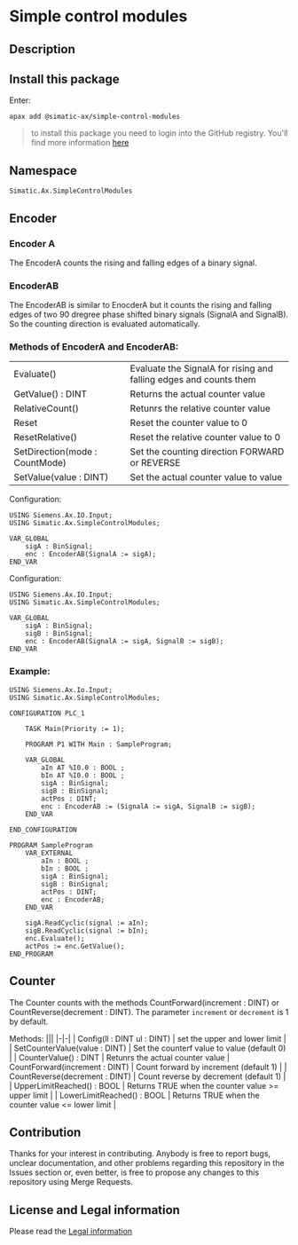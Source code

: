 # Simple control modules

## Description

## Install this package

Enter:
```cli
apax add @simatic-ax/simple-control-modules
```
> to install this package you need to login into the GitHub registry. You'll find more information [here](https://github.com/simatic-ax/.github/blob/main/doc/personalaccesstoken.md) 

## Namespace
```
Simatic.Ax.SimpleControlModules
```

## Encoder
### Encoder A
The EncoderA counts the rising and falling edges of a binary signal. 
 
### EncoderAB

The EncoderAB is similar to EnocderA but it counts the rising and falling edges of two 90 dregree phase shifted binary signals (SignalA and SignalB). So the counting direction is evaluated automatically.


### Methods of EncoderA and EncoderAB:

|||
|-|-|
| Evaluate() | Evaluate the SignalA for rising and falling edges and counts them
| GetValue() : DINT 	 | Returns the actual counter value |
| RelativeCount() | Retunrs the relative counter value |
| Reset | Reset the counter value to 0
| ResetRelative() | Reset the relative counter value to 0 |
| SetDirection(mode : CountMode) | Set the counting direction FORWARD or REVERSE
| SetValue(value : DINT) | Set the actual counter value to value |

Configuration:

```iec-st
USING Siemens.Ax.IO.Input;
USING Simatic.Ax.SimpleControlModules;

VAR_GLOBAL
    sigA : BinSignal;
    enc : EncoderAB(SignalA := sigA);
END_VAR
```

Configuration:

```iec-st
USING Siemens.Ax.IO.Input;
USING Simatic.Ax.SimpleControlModules;

VAR_GLOBAL
    sigA : BinSignal;
    sigB : BinSignal;
    enc : EncoderAB(SignalA := sigA, SignalB := sigB);
END_VAR
```

### Example:
```iec-st
USING Siemens.Ax.Io.Input;
USING Simatic.Ax.SimpleControlModules;

CONFIGURATION PLC_1

    TASK Main(Priority := 1);

    PROGRAM P1 WITH Main : SampleProgram;

    VAR_GLOBAL
        aIn AT %I0.0 : BOOL ;
        bIn AT %I0.0 : BOOL ;
        sigA : BinSignal;
        sigB : BinSignal;
        actPos : DINT;
        enc : EncoderAB := (SignalA := sigA, SignalB := sigB);
    END_VAR
    
END_CONFIGURATION

PROGRAM SampleProgram
    VAR_EXTERNAL
        aIn : BOOL ;
        bIn : BOOL ;
        sigA : BinSignal;
        sigB : BinSignal;
        actPos : DINT;
        enc : EncoderAB;
    END_VAR

    sigA.ReadCyclic(signal := aIn);
    sigB.ReadCyclic(signal := bIn);
    enc.Evaluate();
    actPos := enc.GetValue();
END_PROGRAM
```

## Counter
The Counter counts with the methods CountForward(increment : DINT) or CountReverse(decrement : DINT). The parameter `increment` or `decrement` is 1 by default.

Methods:
|||
|-|-|
| Config(ll : DINT ul : DINT) | set the upper and lower limit |
| SetCounterValue(value : DINT) | Set the counterf value to value (default 0) |
| CounterValue() : DINT | Retunrs the actual counter value
| CountForward(increment : DINT) | Count forward by increment (default 1) |
| CountReverse(decrement : DINT) | Count reverse by decrement (default 1) |
| UpperLimitReached() : BOOL | Returns TRUE when the counter value >= upper limit |
| LowerLimitReached() : BOOL | Returns TRUE when the counter value <= lower limit |


## Contribution

Thanks for your interest in contributing. Anybody is free to report bugs, unclear documentation, and other problems regarding this repository in the Issues section or, even better, is free to propose any changes to this repository using Merge Requests.
## License and Legal information

Please read the [Legal information](LICENSE.md)
